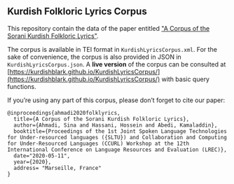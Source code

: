 ## Kurdish Folkloric Lyrics Corpus

This repository contain the data of the paper entitled ["A Corpus of the Sorani Kurdish Folkloric Lyrics"](https://sinaahmadi.github.io/docs/articles/ahmadi2020folklyrics.pdf).

The corpus is available in TEI format in `KurdishLyricsCorpus.xml`. For the sake of convenience, the corpus is also provided in JSON in `KurdishLyricsCorpus.json`. A **live version** of the corpus can be consulted at [https://kurdishblark.github.io/KurdishLyricsCorpus/](https://kurdishblark.github.io/KurdishLyricsCorpus/) with basic query functions. 

If you’re using any part of this corpus, please don’t forget to cite our paper:

```
@inproceedings{ahmadi2020folklyrics,
  title={A Corpus of the Sorani Kurdish Folkloric Lyrics},
  author={Ahmadi, Sina and Hassani, Hossein and Abedi, Kamaladdin},
  booktitle={Proceedings of the 1st Joint Spoken Language Technologies for Under-resourced languages ({SLTU}) and Collaboration and Computing for Under-Resourced Languages (CCURL) Workshop at the 12th International Conference on Language Resources and Evaluation (LREC)},
  date="2020-05-11",
  year={2020},
  address= "Marseille, France"
}
```

